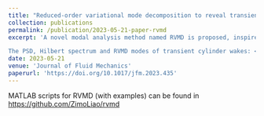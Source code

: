 ```yaml
---
title: "Reduced-order variational mode decomposition to reveal transient and non-stationary dynamics in fluid flows"
collection: publications
permalink: /publication/2023-05-21-paper-rvmd
excerpt: 'A novel modal analysis method named RVMD is proposed, inspired by the Hilbert-Huang transform and variational mode decomposition, to extract coherent structures in fluid flows. The combination of RVMD and Hilbert spectral analysis leads to a modal-based time-frequency analysis framework in the Hilbert view, providing a potentially powerful tool to discover, quantify, and analyse the low-order dynamics featured by transient and/or nonstationary properties in complex flow problems.

The PSD, Hilbert spectrum and RVMD modes of transient cylinder wakes: <br/><img src='/images/publication-rvmd-hsa.jpg'>'
date: 2023-05-21
venue: 'Journal of Fluid Mechanics'
paperurl: 'https://doi.org/10.1017/jfm.2023.435'
---
```


MATLAB scripts for RVMD (with examples) can be found in <a href="https://github.com/ZimoLiao/rvmd">https://github.com/ZimoLiao/rvmd</a>
